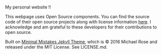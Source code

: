 My personal website !!


This webpage uses Open Source components. You can find the source code of their open source projects along with license information [here](https://github.com/academicpages/academicpages.github.io). I acknowledge and am grateful to these developers for their contributions to open source.

Built on [Minimal Mistakes Jekyll Theme](https://mmistakes.github.io/minimal-mistakes/), which is © 2016 Michael Rose and released under the MIT License. See LICENSE.md.
